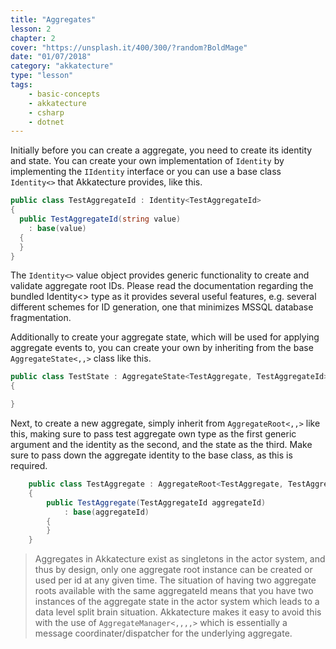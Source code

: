 ```yaml
---
title: "Aggregates"
lesson: 2
chapter: 2
cover: "https://unsplash.it/400/300/?random?BoldMage"
date: "01/07/2018"
category: "akkatecture"
type: "lesson"
tags:
    - basic-concepts
    - akkatecture
    - csharp
    - dotnet
---
```


Initially before you can create a aggregate, you need to create its
identity and state. You can create your own implementation of `Identity` by implementing the
`IIdentity` interface or you can use a base class `Identity<>` that
Akkatecture provides, like this.


```csharp
public class TestAggregateId : Identity<TestAggregateId>
{
  public TestAggregateId(string value)
    : base(value)
  {
  }
}
```

The `Identity<>` value object provides generic functionality to create and validate aggregate root IDs. Please read the documentation regarding the bundled Identity<> type as it provides several useful features, e.g. several different schemes for ID generation, one that minimizes MSSQL database fragmentation.

Additionally to create your aggregate state, which will be used for applying aggregate events to, you can create your own by inheriting from the base `AggregateState<,,>` class like this.

```csharp
public class TestState : AggregateState<TestAggregate, TestAggregateId>
{

}
```

Next, to create a new aggregate, simply inherit from `AggregateRoot<,,>` like this, making sure to pass test aggregate own type as the first generic argument and the identity as the second, and the state as the third. Make sure to pass down the aggregate identity to the base class, as this is required.

```csharp
    public class TestAggregate : AggregateRoot<TestAggregate, TestAggregateId, TestState>
    {
        public TestAggregate(TestAggregateId aggregateId)
            : base(aggregateId)
        {
        }
    }
```

> Aggregates in Akkatecture exist as singletons in the actor system, and thus by design, only one aggregate root instance can be created or used per id at any given time. The situation of having two aggregate roots available with the same aggregateId means that you have two instances of the aggregate state in the actor system which leads to a data level split brain situation. Akkatecture makes it easy to avoid this with the use of `AggregateManager<,,,,>` which is essentially a message coordinater/dispatcher for the underlying aggregate.